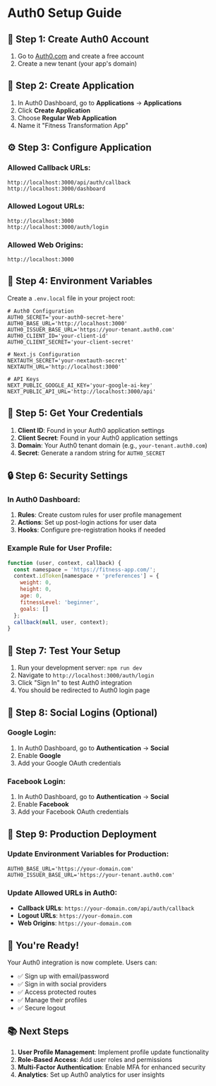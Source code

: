 # Auth0 Setup Guide

## 🚀 **Step 1: Create Auth0 Account**

1. Go to [Auth0.com](https://auth0.com) and create a free account
2. Create a new tenant (your app's domain)

## 🔧 **Step 2: Create Application**

1. In Auth0 Dashboard, go to **Applications** → **Applications**
2. Click **Create Application**
3. Choose **Regular Web Application**
4. Name it "Fitness Transformation App"

## ⚙️ **Step 3: Configure Application**

### **Allowed Callback URLs:**
```
http://localhost:3000/api/auth/callback
http://localhost:3000/dashboard
```

### **Allowed Logout URLs:**
```
http://localhost:3000
http://localhost:3000/auth/login
```

### **Allowed Web Origins:**
```
http://localhost:3000
```

## 🔑 **Step 4: Environment Variables**

Create a `.env.local` file in your project root:

```env
# Auth0 Configuration
AUTH0_SECRET='your-auth0-secret-here'
AUTH0_BASE_URL='http://localhost:3000'
AUTH0_ISSUER_BASE_URL='https://your-tenant.auth0.com'
AUTH0_CLIENT_ID='your-client-id'
AUTH0_CLIENT_SECRET='your-client-secret'

# Next.js Configuration
NEXTAUTH_SECRET='your-nextauth-secret'
NEXTAUTH_URL='http://localhost:3000'

# API Keys
NEXT_PUBLIC_GOOGLE_AI_KEY='your-google-ai-key'
NEXT_PUBLIC_API_URL='http://localhost:3000/api'
```

## 🎯 **Step 5: Get Your Credentials**

1. **Client ID**: Found in your Auth0 application settings
2. **Client Secret**: Found in your Auth0 application settings
3. **Domain**: Your Auth0 tenant domain (e.g., `your-tenant.auth0.com`)
4. **Secret**: Generate a random string for `AUTH0_SECRET`

## 🔒 **Step 6: Security Settings**

### **In Auth0 Dashboard:**

1. **Rules**: Create custom rules for user profile management
2. **Actions**: Set up post-login actions for user data
3. **Hooks**: Configure pre-registration hooks if needed

### **Example Rule for User Profile:**
```javascript
function (user, context, callback) {
  const namespace = 'https://fitness-app.com/';
  context.idToken[namespace + 'preferences'] = {
    weight: 0,
    height: 0,
    age: 0,
    fitnessLevel: 'beginner',
    goals: []
  };
  callback(null, user, context);
}
```

## 🧪 **Step 7: Test Your Setup**

1. Run your development server: `npm run dev`
2. Navigate to `http://localhost:3000/auth/login`
3. Click "Sign In" to test Auth0 integration
4. You should be redirected to Auth0 login page

## 📱 **Step 8: Social Logins (Optional)**

### **Google Login:**
1. In Auth0 Dashboard, go to **Authentication** → **Social**
2. Enable **Google**
3. Add your Google OAuth credentials

### **Facebook Login:**
1. In Auth0 Dashboard, go to **Authentication** → **Social**
2. Enable **Facebook**
3. Add your Facebook OAuth credentials

## 🔄 **Step 9: Production Deployment**

### **Update Environment Variables for Production:**
```env
AUTH0_BASE_URL='https://your-domain.com'
AUTH0_ISSUER_BASE_URL='https://your-tenant.auth0.com'
```

### **Update Allowed URLs in Auth0:**
- **Callback URLs**: `https://your-domain.com/api/auth/callback`
- **Logout URLs**: `https://your-domain.com`
- **Web Origins**: `https://your-domain.com`

## 🎉 **You're Ready!**

Your Auth0 integration is now complete. Users can:
- ✅ Sign up with email/password
- ✅ Sign in with social providers
- ✅ Access protected routes
- ✅ Manage their profiles
- ✅ Secure logout

## 📚 **Next Steps**

1. **User Profile Management**: Implement profile update functionality
2. **Role-Based Access**: Add user roles and permissions
3. **Multi-Factor Authentication**: Enable MFA for enhanced security
4. **Analytics**: Set up Auth0 analytics for user insights 